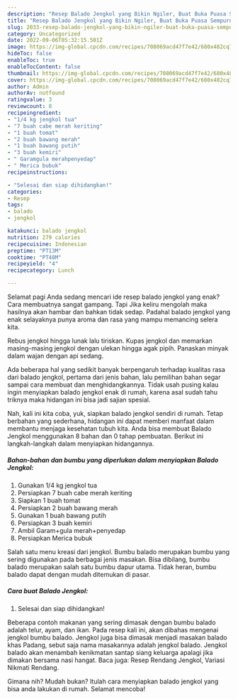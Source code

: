 ```yaml
---
description: "Resep Balado Jengkol yang Bikin Ngiler, Buat Buka Puasa Sempurna"
title: "Resep Balado Jengkol yang Bikin Ngiler, Buat Buka Puasa Sempurna"
slug: 2033-resep-balado-jengkol-yang-bikin-ngiler-buat-buka-puasa-sempurna
category: Uncategorized
date: 2022-09-06T05:32:15.501Z
image: https://img-global.cpcdn.com/recipes/708069acd47f7e42/680x482cq70/balado-jengkol-foto-resep-utama.jpg
hideToc: false
enableToc: true
enableTocContent: false
thumbnail: https://img-global.cpcdn.com/recipes/708069acd47f7e42/680x482cq70/balado-jengkol-foto-resep-utama.jpg
cover: https://img-global.cpcdn.com/recipes/708069acd47f7e42/680x482cq70/balado-jengkol-foto-resep-utama.jpg
author: Admin
authorAv: notfound
ratingvalue: 3
reviewcount: 8
recipeingredient:
- "1/4 kg jengkol tua"
- "7 buah cabe merah keriting"
- "1 buah tomat"
- "2 buah bawang merah"
- "1 buah bawang putih"
- "3 buah kemiri"
- " Garamgula merahpenyedap"
- " Merica bubuk"
recipeinstructions:

- "Selesai dan siap dihidangkan!"
categories:
- Resep
tags:
- balado
- jengkol

katakunci: balado jengkol 
nutrition: 279 calories
recipecuisine: Indonesian
preptime: "PT13M"
cooktime: "PT48M"
recipeyield: "4"
recipecategory: Lunch

---
```



Selamat pagi Anda sedang mencari ide resep balado jengkol yang enak? Cara membuatnya sangat gampang. Tapi Jika keliru mengolah maka hasilnya akan hambar dan bahkan tidak sedap. Padahal balado jengkol yang enak selayaknya punya aroma dan rasa yang mampu memancing selera kita.


Rebus jengkol hingga lunak lalu tiriskan. Kupas jengkol dan memarkan masing-masing jengkol dengan ulekan hingga agak pipih. Panaskan minyak dalam wajan dengan api sedang.

Ada beberapa hal yang sedikit banyak berpengaruh terhadap kualitas rasa dari balado jengkol, pertama dari jenis bahan, lalu pemilihan bahan segar sampai cara membuat dan menghidangkannya. Tidak usah pusing kalau ingin menyiapkan balado jengkol enak di rumah, karena asal sudah tahu triknya maka hidangan ini bisa jadi sajian spesial.


Nah, kali ini kita coba, yuk, siapkan balado jengkol sendiri di rumah. Tetap berbahan yang sederhana, hidangan ini dapat memberi manfaat dalam membantu menjaga kesehatan tubuh kita. Anda bisa membuat Balado Jengkol menggunakan 8 bahan dan 0 tahap pembuatan. Berikut ini langkah-langkah dalam menyiapkan hidangannya.

<!--inarticleads1-->

##### Bahan-bahan dan bumbu yang diperlukan dalam menyiapkan Balado Jengkol:

1. Gunakan 1/4 kg jengkol tua
1. Persiapkan 7 buah cabe merah keriting
1. Siapkan 1 buah tomat
1. Persiapkan 2 buah bawang merah
1. Gunakan 1 buah bawang putih
1. Persiapkan 3 buah kemiri
1. Ambil  Garam+gula merah+penyedap
1. Persiapkan  Merica bubuk


Salah satu menu kreasi dari jengkol. Bumbu balado merupakan bumbu yang sering digunakan pada berbagai jenis masakan. Bisa dibilang, bumbu balado merupakan salah satu bumbu dapur utama. Tidak heran, bumbu balado dapat dengan mudah ditemukan di pasar. 

<!--inarticleads2-->

##### Cara buat Balado Jengkol:


1. Selesai dan siap dihidangkan!

Beberapa contoh makanan yang sering dimasak dengan bumbu balado adalah telur, ayam, dan ikan. Pada resep kali ini, akan dibahas mengenai jengkol bumbu balado. Jengkol juga bisa dimasak menjadi masakan balado khas Padang, sebut saja nama masakannya adalah jengkol balado. Jengkol balado akan menambah kenikmatan santap siang keluarga apalagi jika dimakan bersama nasi hangat. Baca juga: Resep Rendang Jengkol, Variasi Nikmati Rendang. 

Gimana nih? Mudah bukan? Itulah cara menyiapkan balado jengkol yang bisa anda lakukan di rumah. Selamat mencoba!

